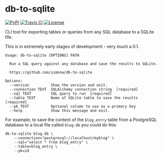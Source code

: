 # db-to-sqlite

[![PyPI](https://img.shields.io/pypi/v/db-to-sqlite.svg)](https://pypi.python.org/pypi/db-to-sqlite)
[![Travis CI](https://travis-ci.com/simonw/db-to-sqlite.svg?branch=master)](https://travis-ci.com/simonw/db-to-sqlite)
[![License](https://img.shields.io/badge/license-Apache%202.0-blue.svg)](https://github.com/simonw/db-to-sqlite/blob/master/LICENSE)

CLI tool for exporting tables or queries from any SQL database to a SQLite file.

This is in extremely early stages of development - very much a 0.1.

    Usage: db-to-sqlite [OPTIONS] PATH

      Run a SQL query against any database and save the results to SQLite.

      https://github.com/simonw/db-to-sqlite

    Options:
      --version          Show the version and exit.
      --connection TEXT  SQLAlchemy connection string  [required]
      --sql TEXT         SQL query to run  [required]
      --table TEXT       Name of SQLite table to save the results  [required]
      --pk TEXT          Optional column to use as a primary key
      --help             Show this message and exit.

For example, to save the content of the `blog_entry` table from a PostgreSQL database to a local file called `blog.db` you could do this:

    db-to-sqlite blog.db \
        --connection="postgresql://localhost/myblog" \
        --sql="select * from blog_entry" \
        --table=blog_entry \
        --pk=id

